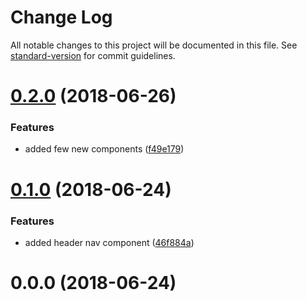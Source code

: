 # Change Log

All notable changes to this project will be documented in this file. See [standard-version](https://github.com/conventional-changelog/standard-version) for commit guidelines.

<a name="0.2.0"></a>
# [0.2.0](https://github.com/Rohithc89/my-portfolio/compare/v0.1.0...v0.2.0) (2018-06-26)


### Features

* added few new components ([f49e179](https://github.com/Rohithc89/my-portfolio/commit/f49e179))



<a name="0.1.0"></a>
# [0.1.0](https://github.com/Rohithc89/my-portfolio/compare/v0.0.0...v0.1.0) (2018-06-24)


### Features

* added header nav component ([46f884a](https://github.com/Rohithc89/my-portfolio/commit/46f884a))



<a name="0.0.0"></a>
# 0.0.0 (2018-06-24)
